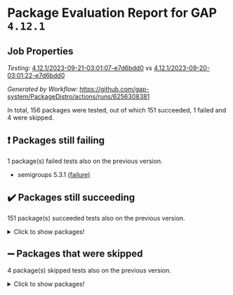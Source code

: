 # Package Evaluation Report for GAP `4.12.1`

## Job Properties

*Testing:* [4.12.1/2023-09-21-03:01:07-e7d6bdd0](https://github.com/gap-system/PackageDistro/blob/data/reports/4.12.1/2023-09-21-03:01:07-e7d6bdd0) vs [4.12.1/2023-09-20-03:01:22-e7d6bdd0](https://github.com/gap-system/PackageDistro/blob/data/reports/4.12.1/2023-09-20-03:01:22-e7d6bdd0)

*Generated by Workflow:* https://github.com/gap-system/PackageDistro/actions/runs/6256308381

In total, 156 packages were tested, out of which 151 succeeded, 1 failed and 4 were skipped.

## :exclamation: Packages still failing

1 package(s) failed tests also on the previous version.
- semigroups 5.3.1 [(failure)](https://github.com/gap-system/PackageDistro/actions/runs/6256308381/job/16987419683)

## :heavy_check_mark: Packages still succeeding

151 package(s) succeeded tests also on the previous version.
<details><summary>Click to show packages!</summary>

- 4ti2interface 2023.02-04 [(success)](https://github.com/gap-system/PackageDistro/actions/runs/6256308381/job/16987403661)
- ace 5.6.2 [(success)](https://github.com/gap-system/PackageDistro/actions/runs/6256308381/job/16987403779)
- aclib 1.3.2 [(success)](https://github.com/gap-system/PackageDistro/actions/runs/6256308381/job/16987404129)
- agt 0.3.1 [(success)](https://github.com/gap-system/PackageDistro/actions/runs/6256308381/job/16987404250)
- alnuth 3.2.1 [(success)](https://github.com/gap-system/PackageDistro/actions/runs/6256308381/job/16987404343)
- anupq 3.3.0 [(success)](https://github.com/gap-system/PackageDistro/actions/runs/6256308381/job/16987404425)
- atlasrep 2.1.7 [(success)](https://github.com/gap-system/PackageDistro/actions/runs/6256308381/job/16987404530)
- autodoc 2023.06.19 [(success)](https://github.com/gap-system/PackageDistro/actions/runs/6256308381/job/16987404640)
- automata 1.15 [(success)](https://github.com/gap-system/PackageDistro/actions/runs/6256308381/job/16987404721)
- automgrp 1.3.2 [(success)](https://github.com/gap-system/PackageDistro/actions/runs/6256308381/job/16987404818)
- autpgrp 1.11 [(success)](https://github.com/gap-system/PackageDistro/actions/runs/6256308381/job/16987404941)
- cap 2023.09-05 [(success)](https://github.com/gap-system/PackageDistro/actions/runs/6256308381/job/16987405064)
- caratinterface 2.3.5 [(success)](https://github.com/gap-system/PackageDistro/actions/runs/6256308381/job/16987405181)
- cddinterface 2022.11.01 [(success)](https://github.com/gap-system/PackageDistro/actions/runs/6256308381/job/16987405275)
- circle 1.6.6 [(success)](https://github.com/gap-system/PackageDistro/actions/runs/6256308381/job/16987405387)
- classicpres 1.22 [(success)](https://github.com/gap-system/PackageDistro/actions/runs/6256308381/job/16987405505)
- cohomolo 1.6.11 [(success)](https://github.com/gap-system/PackageDistro/actions/runs/6256308381/job/16987405615)
- congruence 1.2.5 [(success)](https://github.com/gap-system/PackageDistro/actions/runs/6256308381/job/16987405729)
- corelg 1.56 [(success)](https://github.com/gap-system/PackageDistro/actions/runs/6256308381/job/16987405834)
- crime 1.6 [(success)](https://github.com/gap-system/PackageDistro/actions/runs/6256308381/job/16987405939)
- crisp 1.4.6 [(success)](https://github.com/gap-system/PackageDistro/actions/runs/6256308381/job/16987406085)
- crypting 0.10.4 [(success)](https://github.com/gap-system/PackageDistro/actions/runs/6256308381/job/16987406179)
- cryst 4.1.26 [(success)](https://github.com/gap-system/PackageDistro/actions/runs/6256308381/job/16987406294)
- crystcat 1.1.10 [(success)](https://github.com/gap-system/PackageDistro/actions/runs/6256308381/job/16987406436)
- ctbllib 1.3.6 [(success)](https://github.com/gap-system/PackageDistro/actions/runs/6256308381/job/16987406520)
- cubefree 1.19 [(success)](https://github.com/gap-system/PackageDistro/actions/runs/6256308381/job/16987406633)
- curlinterface 2.3.2 [(success)](https://github.com/gap-system/PackageDistro/actions/runs/6256308381/job/16987406749)
- cvec 2.8.1 [(success)](https://github.com/gap-system/PackageDistro/actions/runs/6256308381/job/16987406861)
- datastructures 0.3.0 [(success)](https://github.com/gap-system/PackageDistro/actions/runs/6256308381/job/16987406986)
- deepthought 1.0.6 [(success)](https://github.com/gap-system/PackageDistro/actions/runs/6256308381/job/16987407098)
- design 1.8 [(success)](https://github.com/gap-system/PackageDistro/actions/runs/6256308381/job/16987407207)
- difsets 2.3.1 [(success)](https://github.com/gap-system/PackageDistro/actions/runs/6256308381/job/16987407306)
- digraphs 1.6.3 [(success)](https://github.com/gap-system/PackageDistro/actions/runs/6256308381/job/16987407441)
- edim 1.3.7 [(success)](https://github.com/gap-system/PackageDistro/actions/runs/6256308381/job/16987407563)
- example 4.3.4 [(success)](https://github.com/gap-system/PackageDistro/actions/runs/6256308381/job/16987407657)
- examplesforhomalg 2023.08-02 [(success)](https://github.com/gap-system/PackageDistro/actions/runs/6256308381/job/16987407751)
- factint 1.6.3 [(success)](https://github.com/gap-system/PackageDistro/actions/runs/6256308381/job/16987407858)
- ferret 1.0.9 [(success)](https://github.com/gap-system/PackageDistro/actions/runs/6256308381/job/16987407971)
- fga 1.5.0 [(success)](https://github.com/gap-system/PackageDistro/actions/runs/6256308381/job/16987408081)
- fining 1.5.6 [(success)](https://github.com/gap-system/PackageDistro/actions/runs/6256308381/job/16987408228)
- float 1.0.3 [(success)](https://github.com/gap-system/PackageDistro/actions/runs/6256308381/job/16987408344)
- format 1.4.3 [(success)](https://github.com/gap-system/PackageDistro/actions/runs/6256308381/job/16987408445)
- forms 1.2.9 [(success)](https://github.com/gap-system/PackageDistro/actions/runs/6256308381/job/16987408565)
- fplsa 1.2.6 [(success)](https://github.com/gap-system/PackageDistro/actions/runs/6256308381/job/16987408672)
- fr 2.4.12 [(success)](https://github.com/gap-system/PackageDistro/actions/runs/6256308381/job/16987408792)
- francy 2.0.3 [(success)](https://github.com/gap-system/PackageDistro/actions/runs/6256308381/job/16987408889)
- fwtree 1.3 [(success)](https://github.com/gap-system/PackageDistro/actions/runs/6256308381/job/16987409006)
- gapdoc 1.6.6 [(success)](https://github.com/gap-system/PackageDistro/actions/runs/6256308381/job/16987409130)
- gauss 2023.02-04 [(success)](https://github.com/gap-system/PackageDistro/actions/runs/6256308381/job/16987409282)
- gaussforhomalg 2023.08-01 [(success)](https://github.com/gap-system/PackageDistro/actions/runs/6256308381/job/16987409415)
- gbnp 1.0.5 [(success)](https://github.com/gap-system/PackageDistro/actions/runs/6256308381/job/16987409542)
- generalizedmorphismsforcap 2023.08-02 [(success)](https://github.com/gap-system/PackageDistro/actions/runs/6256308381/job/16987409678)
- genss 1.6.8 [(success)](https://github.com/gap-system/PackageDistro/actions/runs/6256308381/job/16987409868)
- gradedmodules 2023.08-01 [(success)](https://github.com/gap-system/PackageDistro/actions/runs/6256308381/job/16987410051)
- gradedringforhomalg 2023.08-01 [(success)](https://github.com/gap-system/PackageDistro/actions/runs/6256308381/job/16987410166)
- grape 4.9.0 [(success)](https://github.com/gap-system/PackageDistro/actions/runs/6256308381/job/16987410300)
- groupoids 1.73 [(success)](https://github.com/gap-system/PackageDistro/actions/runs/6256308381/job/16987410451)
- grpconst 2.6.4 [(success)](https://github.com/gap-system/PackageDistro/actions/runs/6256308381/job/16987410603)
- guarana 0.96.3 [(success)](https://github.com/gap-system/PackageDistro/actions/runs/6256308381/job/16987410757)
- guava 3.18 [(success)](https://github.com/gap-system/PackageDistro/actions/runs/6256308381/job/16987410914)
- hap 1.58 [(success)](https://github.com/gap-system/PackageDistro/actions/runs/6256308381/job/16987411071)
- hapcryst 0.1.15 [(success)](https://github.com/gap-system/PackageDistro/actions/runs/6256308381/job/16987411241)
- hecke 1.5.3 [(success)](https://github.com/gap-system/PackageDistro/actions/runs/6256308381/job/16987411411)
- help 3.5 [(success)](https://github.com/gap-system/PackageDistro/actions/runs/6256308381/job/16987411661)
- homalg 2023.08-02 [(success)](https://github.com/gap-system/PackageDistro/actions/runs/6256308381/job/16987411876)
- homalgtocas 2023.08-01 [(success)](https://github.com/gap-system/PackageDistro/actions/runs/6256308381/job/16987412038)
- idrel 2.45 [(success)](https://github.com/gap-system/PackageDistro/actions/runs/6256308381/job/16987412230)
- images 1.3.1 [(success)](https://github.com/gap-system/PackageDistro/actions/runs/6256308381/job/16987412404)
- intpic 0.3.0 [(success)](https://github.com/gap-system/PackageDistro/actions/runs/6256308381/job/16987412578)
- io 4.8.1 [(success)](https://github.com/gap-system/PackageDistro/actions/runs/6256308381/job/16987412773)
- io_forhomalg 2023.02-04 [(success)](https://github.com/gap-system/PackageDistro/actions/runs/6256308381/job/16987412942)
- irredsol 1.4.4 [(success)](https://github.com/gap-system/PackageDistro/actions/runs/6256308381/job/16987413134)
- json 2.1.1 [(success)](https://github.com/gap-system/PackageDistro/actions/runs/6256308381/job/16987413258)
- jupyterkernel 1.5.0 [(success)](https://github.com/gap-system/PackageDistro/actions/runs/6256308381/job/16987413414)
- jupyterviz 1.5.6 [(success)](https://github.com/gap-system/PackageDistro/actions/runs/6256308381/job/16987413595)
- kan 1.36 [(success)](https://github.com/gap-system/PackageDistro/actions/runs/6256308381/job/16987413741)
- kbmag 1.5.11 [(success)](https://github.com/gap-system/PackageDistro/actions/runs/6256308381/job/16987413928)
- laguna 3.9.6 [(success)](https://github.com/gap-system/PackageDistro/actions/runs/6256308381/job/16987414103)
- liealgdb 2.2.1 [(success)](https://github.com/gap-system/PackageDistro/actions/runs/6256308381/job/16987414231)
- liepring 2.8 [(success)](https://github.com/gap-system/PackageDistro/actions/runs/6256308381/job/16987414382)
- liering 2.4.2 [(success)](https://github.com/gap-system/PackageDistro/actions/runs/6256308381/job/16987414562)
- linearalgebraforcap 2023.09-01 [(success)](https://github.com/gap-system/PackageDistro/actions/runs/6256308381/job/16987414740)
- localizeringforhomalg 2023.08-02 [(success)](https://github.com/gap-system/PackageDistro/actions/runs/6256308381/job/16987414874)
- loops 3.4.3 [(success)](https://github.com/gap-system/PackageDistro/actions/runs/6256308381/job/16987415016)
- lpres 1.0.3 [(success)](https://github.com/gap-system/PackageDistro/actions/runs/6256308381/job/16987415162)
- majoranaalgebras 1.5.1 [(success)](https://github.com/gap-system/PackageDistro/actions/runs/6256308381/job/16987415327)
- mapclass 1.4.6 [(success)](https://github.com/gap-system/PackageDistro/actions/runs/6256308381/job/16987415499)
- matgrp 0.70 [(success)](https://github.com/gap-system/PackageDistro/actions/runs/6256308381/job/16987415641)
- matricesforhomalg 2023.08-02 [(success)](https://github.com/gap-system/PackageDistro/actions/runs/6256308381/job/16987415769)
- modisom 2.5.4 [(success)](https://github.com/gap-system/PackageDistro/actions/runs/6256308381/job/16987415895)
- modulepresentationsforcap 2023.09-01 [(success)](https://github.com/gap-system/PackageDistro/actions/runs/6256308381/job/16987416014)
- modules 2023.08-02 [(success)](https://github.com/gap-system/PackageDistro/actions/runs/6256308381/job/16987416139)
- monoidalcategories 2023.08-11 [(success)](https://github.com/gap-system/PackageDistro/actions/runs/6256308381/job/16987416269)
- nconvex 2022.09-01 [(success)](https://github.com/gap-system/PackageDistro/actions/runs/6256308381/job/16987416425)
- nilmat 1.4.2 [(success)](https://github.com/gap-system/PackageDistro/actions/runs/6256308381/job/16987416545)
- nock 1.5 [(success)](https://github.com/gap-system/PackageDistro/actions/runs/6256308381/job/16987416687)
- normalizinterface 1.3.6 [(success)](https://github.com/gap-system/PackageDistro/actions/runs/6256308381/job/16987416820)
- nq 2.5.10 [(success)](https://github.com/gap-system/PackageDistro/actions/runs/6256308381/job/16987416954)
- numericalsgps 1.3.1 [(success)](https://github.com/gap-system/PackageDistro/actions/runs/6256308381/job/16987417075)
- openmath 11.5.3 [(success)](https://github.com/gap-system/PackageDistro/actions/runs/6256308381/job/16987417204)
- orb 4.9.0 [(success)](https://github.com/gap-system/PackageDistro/actions/runs/6256308381/job/16987417320)
- packagemanager 1.4.1 [(success)](https://github.com/gap-system/PackageDistro/actions/runs/6256308381/job/16987417460)
- patternclass 2.4.3 [(success)](https://github.com/gap-system/PackageDistro/actions/runs/6256308381/job/16987417567)
- permut 2.0.4 [(success)](https://github.com/gap-system/PackageDistro/actions/runs/6256308381/job/16987417703)
- polenta 1.3.10 [(success)](https://github.com/gap-system/PackageDistro/actions/runs/6256308381/job/16987417828)
- polymaking 0.8.6 [(success)](https://github.com/gap-system/PackageDistro/actions/runs/6256308381/job/16987417978)
- primgrp 3.4.4 [(success)](https://github.com/gap-system/PackageDistro/actions/runs/6256308381/job/16987418115)
- profiling 2.5.4 [(success)](https://github.com/gap-system/PackageDistro/actions/runs/6256308381/job/16987418235)
- qpa 1.34 [(success)](https://github.com/gap-system/PackageDistro/actions/runs/6256308381/job/16987418351)
- quagroup 1.8.3 [(success)](https://github.com/gap-system/PackageDistro/actions/runs/6256308381/job/16987418460)
- radiroot 2.9 [(success)](https://github.com/gap-system/PackageDistro/actions/runs/6256308381/job/16987418551)
- rcwa 4.7.1 [(success)](https://github.com/gap-system/PackageDistro/actions/runs/6256308381/job/16987418678)
- rds 1.8 [(success)](https://github.com/gap-system/PackageDistro/actions/runs/6256308381/job/16987418784)
- recog 1.4.2 [(success)](https://github.com/gap-system/PackageDistro/actions/runs/6256308381/job/16987418901)
- repndecomp 1.3.0 [(success)](https://github.com/gap-system/PackageDistro/actions/runs/6256308381/job/16987419010)
- repsn 3.1.1 [(success)](https://github.com/gap-system/PackageDistro/actions/runs/6256308381/job/16987419115)
- resclasses 4.7.3 [(success)](https://github.com/gap-system/PackageDistro/actions/runs/6256308381/job/16987419238)
- ringsforhomalg 2023.08-02 [(success)](https://github.com/gap-system/PackageDistro/actions/runs/6256308381/job/16987419352)
- sco 2023.08-01 [(success)](https://github.com/gap-system/PackageDistro/actions/runs/6256308381/job/16987419475)
- scscp 2.4.1 [(success)](https://github.com/gap-system/PackageDistro/actions/runs/6256308381/job/16987419561)
- sglppow 2.3 [(success)](https://github.com/gap-system/PackageDistro/actions/runs/6256308381/job/16987419791)
- sgpviz 0.999.5 [(success)](https://github.com/gap-system/PackageDistro/actions/runs/6256308381/job/16987419892)
- simpcomp 2.1.14 [(success)](https://github.com/gap-system/PackageDistro/actions/runs/6256308381/job/16987420033)
- singular 2023.02.09 [(success)](https://github.com/gap-system/PackageDistro/actions/runs/6256308381/job/16987420151)
- sl2reps 1.1 [(success)](https://github.com/gap-system/PackageDistro/actions/runs/6256308381/job/16987420250)
- sla 1.5.3 [(success)](https://github.com/gap-system/PackageDistro/actions/runs/6256308381/job/16987420341)
- smallgrp 1.5.3 [(success)](https://github.com/gap-system/PackageDistro/actions/runs/6256308381/job/16987420471)
- smallsemi 0.6.13 [(success)](https://github.com/gap-system/PackageDistro/actions/runs/6256308381/job/16987420589)
- sonata 2.9.6 [(success)](https://github.com/gap-system/PackageDistro/actions/runs/6256308381/job/16987420700)
- sophus 1.27 [(success)](https://github.com/gap-system/PackageDistro/actions/runs/6256308381/job/16987420803)
- sotgrps 1.2 [(success)](https://github.com/gap-system/PackageDistro/actions/runs/6256308381/job/16987420929)
- spinsym 1.5.2 [(success)](https://github.com/gap-system/PackageDistro/actions/runs/6256308381/job/16987421057)
- standardff 1.0 [(success)](https://github.com/gap-system/PackageDistro/actions/runs/6256308381/job/16987421197)
- symbcompcc 1.3.2 [(success)](https://github.com/gap-system/PackageDistro/actions/runs/6256308381/job/16987421339)
- thelma 1.3 [(success)](https://github.com/gap-system/PackageDistro/actions/runs/6256308381/job/16987421472)
- tomlib 1.2.9 [(success)](https://github.com/gap-system/PackageDistro/actions/runs/6256308381/job/16987421599)
- toolsforhomalg 2023.07-01 [(success)](https://github.com/gap-system/PackageDistro/actions/runs/6256308381/job/16987421714)
- toric 1.9.5 [(success)](https://github.com/gap-system/PackageDistro/actions/runs/6256308381/job/16987421865)
- toricvarieties 2022.07.13 [(success)](https://github.com/gap-system/PackageDistro/actions/runs/6256308381/job/16987421997)
- transgrp 3.6.4 [(success)](https://github.com/gap-system/PackageDistro/actions/runs/6256308381/job/16987422135)
- ugaly 4.1.3 [(success)](https://github.com/gap-system/PackageDistro/actions/runs/6256308381/job/16987422293)
- unipot 1.5 [(success)](https://github.com/gap-system/PackageDistro/actions/runs/6256308381/job/16987422453)
- unitlib 4.2.0 [(success)](https://github.com/gap-system/PackageDistro/actions/runs/6256308381/job/16987422596)
- utils 0.84 [(success)](https://github.com/gap-system/PackageDistro/actions/runs/6256308381/job/16987422748)
- uuid 0.7 [(success)](https://github.com/gap-system/PackageDistro/actions/runs/6256308381/job/16987422906)
- walrus 0.9991 [(success)](https://github.com/gap-system/PackageDistro/actions/runs/6256308381/job/16987423036)
- wedderga 4.10.4 [(success)](https://github.com/gap-system/PackageDistro/actions/runs/6256308381/job/16987423187)
- xmod 2.91 [(success)](https://github.com/gap-system/PackageDistro/actions/runs/6256308381/job/16987423332)
- xmodalg 1.23 [(success)](https://github.com/gap-system/PackageDistro/actions/runs/6256308381/job/16987423477)
- yangbaxter 0.10.3 [(success)](https://github.com/gap-system/PackageDistro/actions/runs/6256308381/job/16987423620)
- zeromqinterface 0.14 [(success)](https://github.com/gap-system/PackageDistro/actions/runs/6256308381/job/16987423758)
</details>

## :heavy_minus_sign: Packages that were skipped

4 package(s) skipped tests also on the previous version.
<details><summary>Click to show packages!</summary>

- browse 1.8.21 [(skipped)](https://github.com/gap-system/PackageDistro/actions/runs/6256308381/job/16986931424)
- itc 1.5.1 [(skipped)](https://github.com/gap-system/PackageDistro/actions/runs/6256308381/job/16986931424)
- polycyclic 2.16 [(skipped)](https://github.com/gap-system/PackageDistro/actions/runs/6256308381/job/16986931424)
- xgap 4.31 [(skipped)](https://github.com/gap-system/PackageDistro/actions/runs/6256308381/job/16986931424)
</details>

